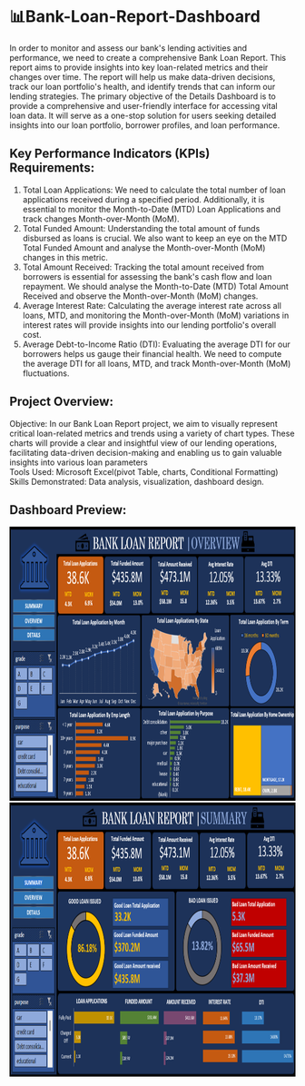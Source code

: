 # 📊Bank-Loan-Report-Dashboard
In order to monitor and assess our bank's lending activities and performance, we need to create a comprehensive Bank Loan Report. This report aims to provide insights into key loan-related metrics and their changes over time. The report will help us make data-driven decisions, track our loan portfolio's health, and identify trends that can inform our lending strategies.   The primary objective of the Details Dashboard is to provide a comprehensive and user-friendly interface for accessing vital loan data. It will serve as a one-stop solution for users seeking detailed insights into our loan portfolio, borrower profiles, and loan performance.

## Key Performance Indicators (KPIs) Requirements:
1.	Total Loan Applications: We need to calculate the total number of loan applications received during a specified period. Additionally, it is essential to monitor the Month-to-Date (MTD) Loan Applications and track changes Month-over-Month (MoM).     
2.	Total Funded Amount: Understanding the total amount of funds disbursed as loans is crucial. We also want to keep an eye on the MTD Total Funded Amount and analyse the Month-over-Month (MoM) changes in this metric.       
3.	Total Amount Received: Tracking the total amount received from borrowers is essential for assessing the bank's cash flow and loan repayment. We should analyse the Month-to-Date (MTD) Total Amount Received and observe the Month-over-Month (MoM) changes.    
4.	Average Interest Rate: Calculating the average interest rate across all loans, MTD, and monitoring the Month-over-Month (MoM) variations in interest rates will provide insights into our lending portfolio's overall cost.      
5.	Average Debt-to-Income Ratio (DTI): Evaluating the average DTI for our borrowers helps us gauge their financial health. We need to compute the average DTI for all loans, MTD, and track Month-over-Month (MoM) fluctuations.

## Project Overview:   
Objective: In our Bank Loan Report project, we aim to visually represent critical loan-related metrics and trends using a variety of chart types. These charts will provide a clear and insightful view of our lending operations, facilitating data-driven decision-making and enabling us to gain valuable insights into various loan parameters       
Tools Used: Microsoft Excel(pivot Table, charts, Conditional Formatting)     
Skills Demonstrated: Data analysis, visualization, dashboard design.   

## Dashboard Preview:
<img width="1801" height="483" alt="image" src="https://github.com/Anshik15/Bank-Loan-Report-Dashboard/blob/main/Bank_report_dashbord(overview).png" />
<img width="1801" height="483" alt="image" src="https://github.com/Anshik15/Bank-Loan-Report-Dashboard/blob/main/Bank_report_dashbord(summary).png" />
